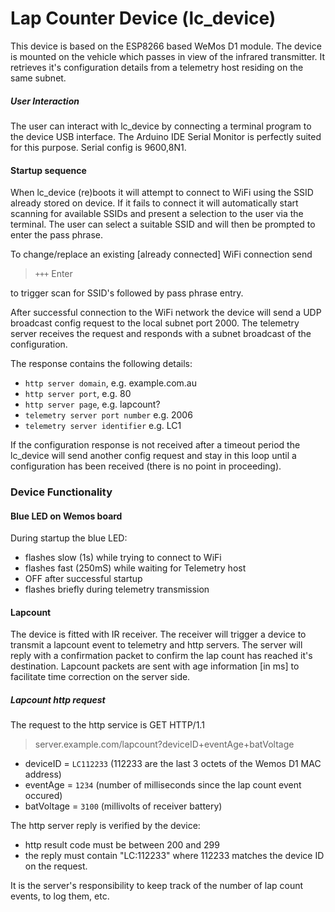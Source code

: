 # Lap Counter Device (lc_device)

This device is based on the ESP8266 based WeMos D1 module.
The device is mounted on the vehicle which passes in view of the infrared transmitter.
It retrieves it's configuration details from a telemetry host residing on the same subnet.

[logo]: https://github.com/helioz2000/LapCounter/lc_device/lc_device.jpg "lap counter device"

##### User Interaction
The user can interact with lc_device by connecting a terminal program to the
device USB interface. The Arduino IDE Serial Monitor is perfectly suited for
this purpose. Serial config is 9600,8N1.

#### Startup sequence
When lc_device (re)boots it will attempt to connect to WiFi using
the SSID already stored on device. If it fails to connect it will automatically start scanning for available SSIDs and present a selection to the user via the terminal. The user can select a suitable SSID and will then be prompted to enter the pass phrase.

To change/replace an existing [already connected] WiFi connection send 
> `+++` Enter

to trigger scan for SSID's followed by pass phrase entry. 

After successful connection to the WiFi network the device will send a UDP broadcast config request to the local subnet port 2000. The telemetry server receives the request and responds with a subnet broadcast of the configuration.

The response contains the following details:

- `http server domain`, e.g. example.com.au
- `http server port`, e.g. 80
- `http server page`, e.g. lapcount?
- `telemetry server port number` e.g. 2006
- `telemetry server identifier` e.g. LC1

If the configuration response is not received after a timeout period the
lc_device will send another config request and stay in this loop until
a configuration has been received (there is no point in proceeding).

### Device Functionality

#### Blue LED on Wemos board
During startup the blue LED:
- flashes slow (1s) while trying to connect to WiFi
- flashes fast (250mS) while waiting for Telemetry host
- OFF after successful startup
- flashes briefly during telemetry transmission

#### Lapcount
The device is fitted with IR receiver. The receiver will trigger a device to transmit a lapcount event to telemetry and http servers.
The server will reply with a confirmation packet to confirm the lap count has reached it's destination. Lapcount packets are sent with age information [in ms] to facilitate time correction on the server side.

##### Lapcount http request
The request to the http service is GET HTTP/1.1
> server.example.com/lapcount?deviceID+eventAge+batVoltage

- deviceID = `LC112233` (112233 are the last 3 octets of the Wemos D1 MAC address)
- eventAge = `1234` (number of milliseconds since the lap count event occured)
- batVoltage = `3100` (millivolts of receiver battery)

The http server reply is verified by the device:

- http result code must be between 200 and 299
- the reply must contain "LC:112233" where 112233 matches the device ID on the request.

It is the server's responsibility to keep track of the number of lap count events, to log them, etc.  
